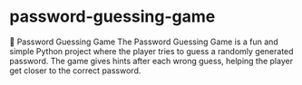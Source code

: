 # password-guessing-game
🧩 Password Guessing Game  The Password Guessing Game is a fun and simple Python project where the player tries to guess a randomly generated password. The game gives hints after each wrong guess, helping the player get closer to the correct password.
